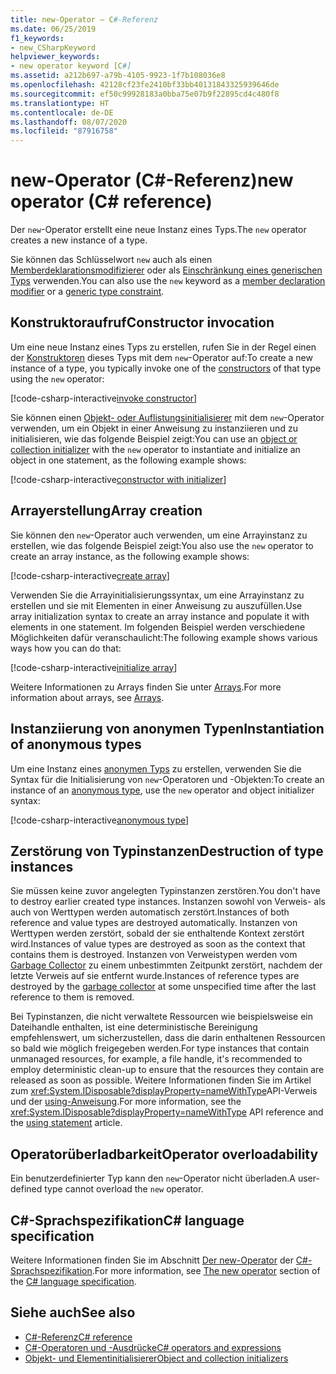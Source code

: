 ```yaml
---
title: new-Operator – C#-Referenz
ms.date: 06/25/2019
f1_keywords:
- new_CSharpKeyword
helpviewer_keywords:
- new operator keyword [C#]
ms.assetid: a212b697-a79b-4105-9923-1f7b108036e8
ms.openlocfilehash: 42128cf23fe2410bf33bb40131843325939646de
ms.sourcegitcommit: ef50c99928183a0bba75e07b9f22895cd4c480f8
ms.translationtype: HT
ms.contentlocale: de-DE
ms.lasthandoff: 08/07/2020
ms.locfileid: "87916758"
---
```

# <a name="new-operator-c-reference"></a><span data-ttu-id="83b09-102">new-Operator (C#-Referenz)</span><span class="sxs-lookup"><span data-stu-id="83b09-102">new operator (C# reference)</span></span>

<span data-ttu-id="83b09-103">Der `new`-Operator erstellt eine neue Instanz eines Typs.</span><span class="sxs-lookup"><span data-stu-id="83b09-103">The `new` operator creates a new instance of a type.</span></span>

<span data-ttu-id="83b09-104">Sie können das Schlüsselwort `new` auch als einen [Memberdeklarationsmodifizierer](../keywords/new-modifier.md) oder als [Einschränkung eines generischen Typs](../keywords/new-constraint.md) verwenden.</span><span class="sxs-lookup"><span data-stu-id="83b09-104">You can also use the `new` keyword as a [member declaration modifier](../keywords/new-modifier.md) or a [generic type constraint](../keywords/new-constraint.md).</span></span>

## <a name="constructor-invocation"></a><span data-ttu-id="83b09-105">Konstruktoraufruf</span><span class="sxs-lookup"><span data-stu-id="83b09-105">Constructor invocation</span></span>

<span data-ttu-id="83b09-106">Um eine neue Instanz eines Typs zu erstellen, rufen Sie in der Regel einen der [Konstruktoren](../../programming-guide/classes-and-structs/constructors.md) dieses Typs mit dem `new`-Operator auf:</span><span class="sxs-lookup"><span data-stu-id="83b09-106">To create a new instance of a type, you typically invoke one of the [constructors](../../programming-guide/classes-and-structs/constructors.md) of that type using the `new` operator:</span></span>

[!code-csharp-interactive[invoke constructor](snippets/shared/NewOperator.cs#Constructor)]

<span data-ttu-id="83b09-107">Sie können einen [Objekt- oder Auflistungsinitialisierer](../../programming-guide/classes-and-structs/object-and-collection-initializers.md) mit dem `new`-Operator verwenden, um ein Objekt in einer Anweisung zu instanziieren und zu initialisieren, wie das folgende Beispiel zeigt:</span><span class="sxs-lookup"><span data-stu-id="83b09-107">You can use an [object or collection initializer](../../programming-guide/classes-and-structs/object-and-collection-initializers.md) with the `new` operator to instantiate and initialize an object in one statement, as the following example shows:</span></span>

[!code-csharp-interactive[constructor with initializer](snippets/shared/NewOperator.cs#ConstructorWithInitializer)]

## <a name="array-creation"></a><span data-ttu-id="83b09-108">Arrayerstellung</span><span class="sxs-lookup"><span data-stu-id="83b09-108">Array creation</span></span>

<span data-ttu-id="83b09-109">Sie können den `new`-Operator auch verwenden, um eine Arrayinstanz zu erstellen, wie das folgende Beispiel zeigt:</span><span class="sxs-lookup"><span data-stu-id="83b09-109">You also use the `new` operator to create an array instance, as the following example shows:</span></span>

[!code-csharp-interactive[create array](snippets/shared/NewOperator.cs#Array)]

<span data-ttu-id="83b09-110">Verwenden Sie die Arrayinitialisierungssyntax, um eine Arrayinstanz zu erstellen und sie mit Elementen in einer Anweisung zu auszufüllen.</span><span class="sxs-lookup"><span data-stu-id="83b09-110">Use array initialization syntax to create an array instance and populate it with elements in one statement.</span></span> <span data-ttu-id="83b09-111">Im folgenden Beispiel werden verschiedene Möglichkeiten dafür veranschaulicht:</span><span class="sxs-lookup"><span data-stu-id="83b09-111">The following example shows various ways how you can do that:</span></span>

[!code-csharp-interactive[initialize array](snippets/shared/NewOperator.cs#ArrayInitialization)]

<span data-ttu-id="83b09-112">Weitere Informationen zu Arrays finden Sie unter [Arrays](../../programming-guide/arrays/index.md).</span><span class="sxs-lookup"><span data-stu-id="83b09-112">For more information about arrays, see [Arrays](../../programming-guide/arrays/index.md).</span></span>

## <a name="instantiation-of-anonymous-types"></a><span data-ttu-id="83b09-113">Instanziierung von anonymen Typen</span><span class="sxs-lookup"><span data-stu-id="83b09-113">Instantiation of anonymous types</span></span>

<span data-ttu-id="83b09-114">Um eine Instanz eines [anonymen Typs](../../programming-guide/classes-and-structs/anonymous-types.md) zu erstellen, verwenden Sie die Syntax für die Initialisierung von `new`-Operatoren und -Objekten:</span><span class="sxs-lookup"><span data-stu-id="83b09-114">To create an instance of an [anonymous type](../../programming-guide/classes-and-structs/anonymous-types.md), use the `new` operator and object initializer syntax:</span></span>

[!code-csharp-interactive[anonymous type](snippets/shared/NewOperator.cs#AnonymousType)]

## <a name="destruction-of-type-instances"></a><span data-ttu-id="83b09-115">Zerstörung von Typinstanzen</span><span class="sxs-lookup"><span data-stu-id="83b09-115">Destruction of type instances</span></span>

<span data-ttu-id="83b09-116">Sie müssen keine zuvor angelegten Typinstanzen zerstören.</span><span class="sxs-lookup"><span data-stu-id="83b09-116">You don't have to destroy earlier created type instances.</span></span> <span data-ttu-id="83b09-117">Instanzen sowohl von Verweis- als auch von Werttypen werden automatisch zerstört.</span><span class="sxs-lookup"><span data-stu-id="83b09-117">Instances of both reference and value types are destroyed automatically.</span></span> <span data-ttu-id="83b09-118">Instanzen von Werttypen werden zerstört, sobald der sie enthaltende Kontext zerstört wird.</span><span class="sxs-lookup"><span data-stu-id="83b09-118">Instances of value types are destroyed as soon as the context that contains them is destroyed.</span></span> <span data-ttu-id="83b09-119">Instanzen von Verweistypen werden vom [Garbage Collector](../../../standard/garbage-collection/index.md) zu einem unbestimmten Zeitpunkt zerstört, nachdem der letzte Verweis auf sie entfernt wurde.</span><span class="sxs-lookup"><span data-stu-id="83b09-119">Instances of reference types are destroyed by the [garbage collector](../../../standard/garbage-collection/index.md) at some unspecified time after the last reference to them is removed.</span></span>

<span data-ttu-id="83b09-120">Bei Typinstanzen, die nicht verwaltete Ressourcen wie beispielsweise ein Dateihandle enthalten, ist eine deterministische Bereinigung empfehlenswert, um sicherzustellen, dass die darin enthaltenen Ressourcen so bald wie möglich freigegeben werden.</span><span class="sxs-lookup"><span data-stu-id="83b09-120">For type instances that contain unmanaged resources, for example, a file handle, it's recommended to employ deterministic clean-up to ensure that the resources they contain are released as soon as possible.</span></span> <span data-ttu-id="83b09-121">Weitere Informationen finden Sie im Artikel zum <xref:System.IDisposable?displayProperty=nameWithType>API-Verweis und der [using-Anweisung](../keywords/using-statement.md).</span><span class="sxs-lookup"><span data-stu-id="83b09-121">For more information, see the <xref:System.IDisposable?displayProperty=nameWithType> API reference and the [using statement](../keywords/using-statement.md) article.</span></span>

## <a name="operator-overloadability"></a><span data-ttu-id="83b09-122">Operatorüberladbarkeit</span><span class="sxs-lookup"><span data-stu-id="83b09-122">Operator overloadability</span></span>

<span data-ttu-id="83b09-123">Ein benutzerdefinierter Typ kann den `new`-Operator nicht überladen.</span><span class="sxs-lookup"><span data-stu-id="83b09-123">A user-defined type cannot overload the `new` operator.</span></span>

## <a name="c-language-specification"></a><span data-ttu-id="83b09-124">C#-Sprachspezifikation</span><span class="sxs-lookup"><span data-stu-id="83b09-124">C# language specification</span></span>

<span data-ttu-id="83b09-125">Weitere Informationen finden Sie im Abschnitt [Der new-Operator](~/_csharplang/spec/expressions.md#the-new-operator) der [C#-Sprachspezifikation](~/_csharplang/spec/introduction.md).</span><span class="sxs-lookup"><span data-stu-id="83b09-125">For more information, see [The new operator](~/_csharplang/spec/expressions.md#the-new-operator) section of the [C# language specification](~/_csharplang/spec/introduction.md).</span></span>

## <a name="see-also"></a><span data-ttu-id="83b09-126">Siehe auch</span><span class="sxs-lookup"><span data-stu-id="83b09-126">See also</span></span>

- [<span data-ttu-id="83b09-127">C#-Referenz</span><span class="sxs-lookup"><span data-stu-id="83b09-127">C# reference</span></span>](../index.md)
- [<span data-ttu-id="83b09-128">C#-Operatoren und -Ausdrücke</span><span class="sxs-lookup"><span data-stu-id="83b09-128">C# operators and expressions</span></span>](index.md)
- [<span data-ttu-id="83b09-129">Objekt- und Elementinitialisierer</span><span class="sxs-lookup"><span data-stu-id="83b09-129">Object and collection initializers</span></span>](../../programming-guide/classes-and-structs/object-and-collection-initializers.md)
